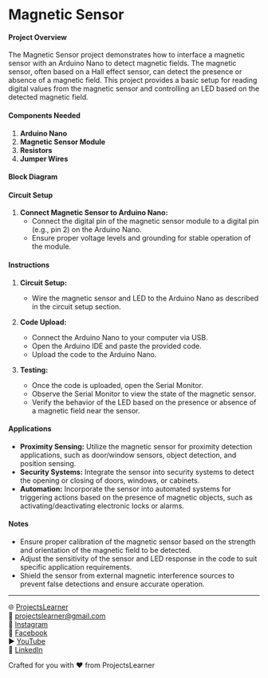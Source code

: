 # Magnetic Sensor

#### Project Overview

The Magnetic Sensor project demonstrates how to interface a magnetic sensor with an Arduino Nano to detect magnetic fields. The magnetic sensor, often based on a Hall effect sensor, can detect the presence or absence of a magnetic field. This project provides a basic setup for reading digital values from the magnetic sensor and controlling an LED based on the detected magnetic field.

#### Components Needed

1. **Arduino Nano**
2. **Magnetic Sensor Module**
3. **Resistors**
4. **Jumper Wires**

#### Block Diagram


#### Circuit Setup

1. **Connect Magnetic Sensor to Arduino Nano:**
   - Connect the digital pin of the magnetic sensor module to a digital pin (e.g., pin 2) on the Arduino Nano.
   - Ensure proper voltage levels and grounding for stable operation of the module.

#### Instructions

1. **Circuit Setup:**
   - Wire the magnetic sensor and LED to the Arduino Nano as described in the circuit setup section.

2. **Code Upload:**
   - Connect the Arduino Nano to your computer via USB.
   - Open the Arduino IDE and paste the provided code.
   - Upload the code to the Arduino Nano.

3. **Testing:**
   - Once the code is uploaded, open the Serial Monitor.
   - Observe the Serial Monitor to view the state of the magnetic sensor.
   - Verify the behavior of the LED based on the presence or absence of a magnetic field near the sensor.

#### Applications

- **Proximity Sensing:** Utilize the magnetic sensor for proximity detection applications, such as door/window sensors, object detection, and position sensing.
- **Security Systems:** Integrate the sensor into security systems to detect the opening or closing of doors, windows, or cabinets.
- **Automation:** Incorporate the sensor into automated systems for triggering actions based on the presence of magnetic objects, such as activating/deactivating electronic locks or alarms.

#### Notes

- Ensure proper calibration of the magnetic sensor based on the strength and orientation of the magnetic field to be detected.
- Adjust the sensitivity of the sensor and LED response in the code to suit specific application requirements.
- Shield the sensor from external magnetic interference sources to prevent false detections and ensure accurate operation.

---

🌐 [ProjectsLearner](https://projectslearner.com/learn/arduino-nano-magnetic-sensor)  
📧 [projectslearner@gmail.com](mailto:projectslearner@gmail.com)  
📸 [Instagram](https://www.instagram.com/projectslearner/)  
📘 [Facebook](https://www.facebook.com/projectslearner)  
▶️ [YouTube](https://www.youtube.com/@ProjectsLearner)  
📘 [LinkedIn](https://www.linkedin.com/in/projectslearner)  

Crafted for you with ❤️ from ProjectsLearner